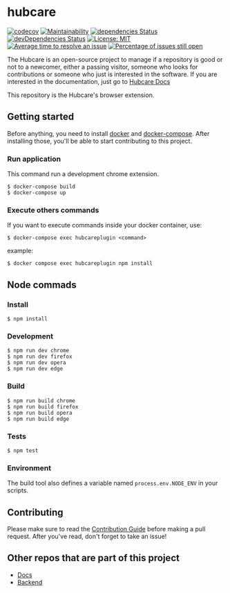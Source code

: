 # hubcare

[![codecov](https://codecov.io/gh/fga-eps-mds/2019.1-hubcare-plugin/branch/master/graph/badge.svg)](https://codecov.io/gh/fga-eps-mds/2019.1-hubcare-plugin)
[![Maintainability](https://api.codeclimate.com/v1/badges/f4a2a07020f27cc7d324/maintainability)](https://codeclimate.com/github/fga-eps-mds/2019.1-hubcare-plugin/maintainability)
[![dependencies Status](https://david-dm.org/fga-eps-mds/2019.1-hubcare-plugin/status.svg)](https://david-dm.org/fga-eps-mds/2019.1-hubcare-plugin)
[![devDependencies Status](https://david-dm.org/fga-eps-mds/2019.1-hubcare-plugin/dev-status.svg)](https://david-dm.org/fga-eps-mds/2019.1-hubcare-plugin?type=dev)
[![License: MIT](https://img.shields.io/badge/License-MIT-yellow.svg)](https://opensource.org/licenses/MIT)
[![Average time to resolve an issue](http://isitmaintained.com/badge/resolution/fga-eps-mds/2019.1-hubcare-plugin.svg)](http://isitmaintained.com/project/fga-eps-mds/2019.1-hubcare-plugin "Average time to resolve an issue")
[![Percentage of issues still open](http://isitmaintained.com/badge/open/fga-eps-mds/2019.1-hubcare-plugin.svg)](http://isitmaintained.com/project/fga-eps-mds/2019.1-hubcare-plugin "Percentage of issues still open")

The Hubcare is an open-source project to manage if a repository is good or not to a newcomer, either a passing visitor, someone who looks for contributions or someone who just is interested in the software. If you are interested in the documentation, just go to [Hubcare Docs](https://fga-eps-mds.github.io/2019.1-hubcare-docs/)

This repository is the Hubcare's browser extension.

## Getting started

Before anything, you need to install [docker](https://docs.docker.com/install/) and [docker-compose](https://docs.docker.com/compose/install/). After installing those, you'll be able to start contributing to this project.

### Run application

This command run a development chrome extension.

```shell
$ docker-compose build
$ docker-compose up
```

### Execute others commands 

If you want to execute commands inside your docker container, use:

```shell
$ docker-compose exec hubcareplugin <command>
```
example:
```shell
$ docker compose exec hubcareplugin npm install
```

## Node commads
### Install

```shell
$ npm install
```
### Development

```shell
$ npm run dev chrome
$ npm run dev firefox
$ npm run dev opera
$ npm run dev edge
```
### Build

```shell
$ npm run build chrome
$ npm run build firefox
$ npm run build opera
$ npm run build edge
```

### Tests

```shell
$ npm test
```

### Environment

The build tool also defines a variable named `process.env.NODE_ENV` in your scripts.

## Contributing

Please make sure to read the [Contribution Guide](./.github/CONTRIBUTING.md) before making a pull request. After you've read, don't forget to take an issue!


## Other repos that are part of this project

* [Docs](https://github.com/fga-eps-mds/2019.1-hubcare-docs/)
* [Backend](https://github.com/fga-eps-mds/2019.1-hubcare-api/)